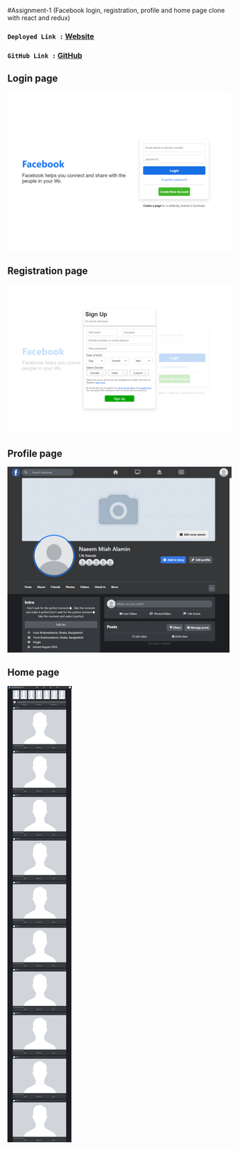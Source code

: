 #Assignment-1 (Facebook login, registration, profile and home page clone with react and redux)

### `Deployed Link :` [Website](https://facebook-clone-assignment.netlify.app)
### `GitHub Link :` [GitHub](https://github.com/naeemmahmud70/Assigment-1-react-redux)

## Login page
![alt text](./src/images/login.png)

## Registration page
![alt text](./src/images/registration.png)

## Profile page
![alt text](./src/images/profile.png)

## Home page
![alt text](./src/images/home.png)
